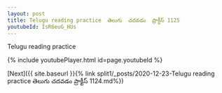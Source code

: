 ```yaml
---
layout: post
title: Telugu reading practice  తెలుగు  చదవడం  ప్రాక్టీస్ 1125
youtubeId: IsR6euG_HUs
---
```

 
 
Telugu reading practice
 
 
 
 
 


{% include youtubePlayer.html id=page.youtubeId %}
 
[Next]({{ site.baseurl }}{% link  split1/_posts/2020-12-23-Telugu reading practice  తెలుగు  చదవడం  ప్రాక్టీస్ 1124.md%})
 
